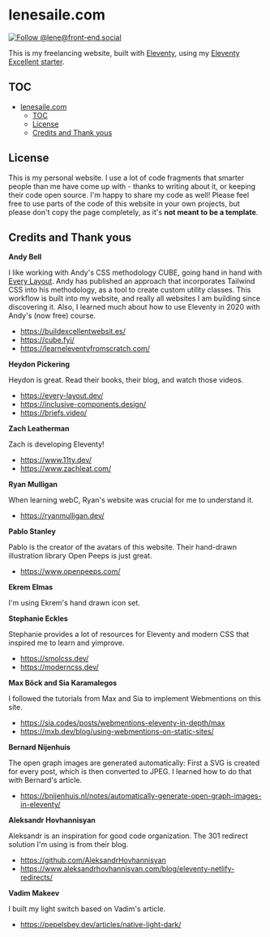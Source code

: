 # lenesaile.com

[![Follow @lene@front-end.social](https://img.shields.io/mastodon/follow/109292536543732634?domain=https%3A%2F%2Ffront-end.social&style=flat-square&logo=Mastodon&logoColor=white&labelColor=%235B4BE1)](https://front-end.social/@lene)

This is my freelancing website, built with [Eleventy](https://www.11ty.dev/), using my [Eleventy Excellent starter](https://eleventy-excellent.netlify.app/).

## TOC

- [lenesaile.com](#lenesailecom)
  - [TOC](#toc)
  - [License](#license)
  - [Credits and Thank yous](#credits-and-thank-yous)

## License

This is my personal website. I use a lot of code fragments that smarter people than me have come up with - thanks to writing about it, or keeping their code open source. I'm happy to share my code as well! Please feel free to use parts of the code of this website in your own projects, but please don't copy the page completely, as it's **not meant to be a template**.

## Credits and Thank yous

**Andy Bell**

I like working with Andy's CSS methodology CUBE, going hand in hand with [Every Layout](https://every-layout.dev/). Andy has published an approach that incorporates Tailwind CSS into his methodology, as a tool to create custom utility classes. This workflow is built into my website, and really all websites I am building since discovering it. Also, I learned much about how to use Eleventy in 2020 with Andy's (now free) course.

- https://buildexcellentwebsit.es/
- https://cube.fyi/
- https://learneleventyfromscratch.com/

**Heydon Pickering**

Heydon is great. Read their books, their blog, and watch those videos.

- https://every-layout.dev/
- https://inclusive-components.design/
- https://briefs.video/

**Zach Leatherman**

Zach is developing Eleventy!

- https://www.11ty.dev/
- https://www.zachleat.com/

**Ryan Mulligan**

When learning webC, Ryan's website was crucial for me to understand it.

- https://ryanmulligan.dev/

**Pablo Stanley**

Pablo is the creator of the avatars of this website. Their hand-drawn illustration library Open Peeps is just great.

- https://www.openpeeps.com/

**Ekrem Elmas**

I'm using Ekrem's hand drawn icon set.

**Stephanie Eckles**

Stephanie provides a lot of resources for Eleventy and modern CSS that inspired me to learn and yimprove.

- https://smolcss.dev/
- https://moderncss.dev/

**Max Böck and Sia Karamalegos**

I followed the tutorials from Max and Sia to implement Webmentions on this site.

- https://sia.codes/posts/webmentions-eleventy-in-depth/max
- https://mxb.dev/blog/using-webmentions-on-static-sites/

**Bernard Nijenhuis**

The open graph images are generated automatically: First a SVG is created for every post, which is then converted to JPEG. I learned how to do that with Bernard's article.

- https://bnijenhuis.nl/notes/automatically-generate-open-graph-images-in-eleventy/

**Aleksandr Hovhannisyan**

Aleksandr is an inspiration for good code organization. The 301 redirect solution I'm using is from their blog.

- https://github.com/AleksandrHovhannisyan
- https://www.aleksandrhovhannisyan.com/blog/eleventy-netlify-redirects/

**Vadim Makeev**

I built my light switch based on Vadim's article.

- https://pepelsbey.dev/articles/native-light-dark/
